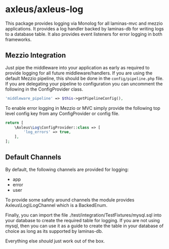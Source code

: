 # axleus/axleus-log

This package provides logging via Monolog for all laminas-mvc and mezzio applications.
It provides a log handler backed by laminas-db for writing logs to a database table.
It also provides event listeners for error logging in both frameworks.

## Mezzio Integration

Just pipe the middleware into your application as early as required to provide logging for all future middleware/handlers. If you are using the default Mezzio pipeline, this should be done in the `config/pipeline.php` file. If you are delegating your pipeline to configuration you can
uncomment the following in the ConfigProvider class.

```php
'middleware_pipeline' => $this->getPipelineConfig(),
```

To enable error logging in Mezzio or MVC simply provide the following top level config key from any ConfigProvider or config file.

```php
return [
    \Axleus\Log\ConfigProvider::class => [
        'log_errors' => true,
    ],
];
```

## Default Channels

By default, the following channels are provided for logging:

- app
- error
- user

To provide some safety around channels the module provides Axleus\Log\LogChannel which is a BackedEnum.

Finally, you can import the file ./test/integration/TestFixtures/mysql.sql into your database to create the required table for logging. If you are not using mysql, then you can use it as a guide to create the table in your database of choice as long as its supported by laminas-db.

Everything else _should_ just work out of the box.

